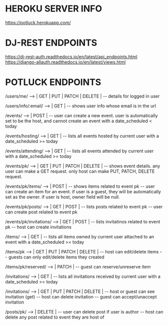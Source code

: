 # HEROKU SERVER INFO
https://potluck.herokuapp.com/

# DJ-REST ENDPOINTS
https://dj-rest-auth.readthedocs.io/en/latest/api_endpoints.html
https://django-allauth.readthedocs.io/en/latest/views.html

# POTLUCK ENDPOINTS

/users/me/ --> | GET | PUT | PATCH | DELETE |
-- details for logged in user

/users/info/:email/ --> | GET |
-- shows user info whose email is in the url

/events/ --> | POST |
-- user can create a new event. user is automatically set to be the host, and cannot create an event with a date_scheduled < today

/events/hosting/ --> | GET |
-- lists all events hosted by current user with a date_scheduled >= today

/events/attending/ --> | GET |
-- lists all events attended by current user with a date_scheduled >= today

/events/pk/ --> | GET | PUT | PATCH | DELETE |
-- shows event details. any user can make a GET request. only host can make PUT, PATCH, DELETE request.

/events/pk/items/ --> | POST |
-- shows items related to event pk
-- user can create an item for an event. if user is a guest, they will be automatically set as the owner. if user is host, owner field will be null.

/events/pk/posts/ --> | GET | POST |
-- lists posts related to event pk
-- user can create post related to event pk

/events/pk/invitations/ --> | GET | POST |
-- lists invitatinos related to event pk
-- host can create invitations

/items/ --> | GET |
-- lists all items owned by current user attached to an event with a date_scheduled >= today

/items/pk --> | GET | PUT | PATCH | DELETE |
-- host can edit/delete items
-- guests can only edit/delete items they created

/items/pk/reserved/ --> | PATCH |
-- guest can reserve/unreserve item

/invitations/ --> | GET |
-- lists all invitations received by current user with a date_scheduled >= today

/invitations/ --> | GET | PUT | PATCH | DELETE |
-- host or guest can see invitation (get)
-- host can delete invitation
-- guest can accept/unaccept invitation

/posts/pk/ --> | DELETE |
-- user can delete post if user is author
-- host can delete any post related to event they are host of